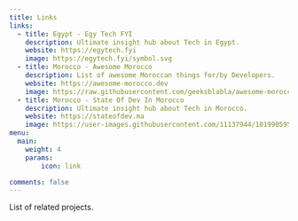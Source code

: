 ```yaml
---
title: Links
links:
  - title: Egypt - Egy Tech FYI
    description: Ultimate insight hub about Tech in Egypt.
    website: https://egytech.fyi
    image: https://egytech.fyi/symbol.svg
  - title: Morocco - Awesome Morocco
    description: List of awesome Moroccan things for/by Developers.
    website: https://awesome-morocco.dev
    image: https://raw.githubusercontent.com/geeksblabla/awesome-morocco/master/logo.svg
  - title: Morocco - State Of Dev In Morocco
    description: Ultimate insight hub about Tech in Morocco.
    website: https://stateofdev.ma
    image: https://user-images.githubusercontent.com/11137944/101990595-01f5f280-3ca8-11eb-8873-95a6234fb096.png
menu:
  main: 
    weight: 4
    params:
        icon: link

comments: false
---
```


List of related projects.
